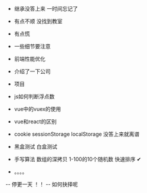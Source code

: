- 继承没答上来 一时间忘记了
- 有点不顺 没找到教室 
- 有点慌
- 一些细节要注意
- 前端性能优化

- 介绍了一下公司
- 项目
- js如何判断浮点数
- vue中的vuex的使用
- vue和react的区别
- cookie sessionStorage localStorage 没答上来就离谱
- 黑盒测试 白盒测试
- 手写算法 数组的深拷贝 1-100的10个随机数 快速排序 ✔
- 。。。。

-- 停更一天 ！！
-- 如何抉择呢
